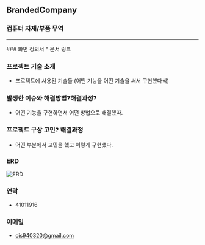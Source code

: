 ## BrandedCompany
### 컴퓨터 자재/부품 무역
<hr/>
### 화면 정의서
*  문서 링크

### 프로젝트 기술 소개 
*  프로젝트에 사용된 기술들 (어떤 기능을 어떤 기술을 써서 구현했다식)

### 발생한 이슈와 해결방법?해결과정?
*  어떤 기능을 구현하면서 어떤 방법으로 해결했따.

### 프로젝트 구상 고민? 해결과정
*  어떤 부분에서 고민을 했고 이렇게 구현했다.

### ERD
![ERD](https://user-images.githubusercontent.com/49363880/181416280-680badfd-c910-45ed-97c7-59a6682dc2c3.JPG)

### 연락
* 41011916
### 이메일
* cis940320@gmail.com

